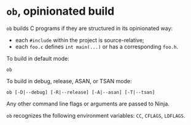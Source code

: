 `ob`, opinionated build
=======================

`ob` builds C programs if they are structured in its opinionated way:
- each `#include` within the project is source-relative;
- each `foo.c` defines `int main(...)` or has a corresponding `foo.h`.

To build in default mode:

    ob

To build in debug, release, ASAN, or TSAN mode:

    ob [-D|--debug] [-R|--release] [-A|--asan] [-T|--tsan]

Any other command line flags or arguments are passed to Ninja.

`ob` recognizes the following environment variables: `CC`, `CFLAGS`, `LDFLAGS`.
